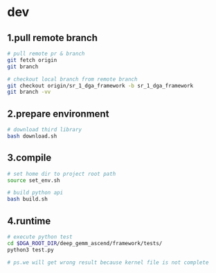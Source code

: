 # dev 
## 1.pull remote branch
```bash
# pull remote pr & branch 
git fetch origin
git branch

# checkout local branch from remote branch 
git checkout origin/sr_1_dga_framework -b sr_1_dga_framework
git branch -vv
```

## 2.prepare environment
```bash 
# download third library
bash download.sh
```

## 3.compile
```bash 
# set home dir to project root path
source set_env.sh

# build python api
bash build.sh
```

## 4.runtime
```bash
# execute python test
cd $DGA_ROOT_DIR/deep_gemm_ascend/framework/tests/
python3 test.py

# ps.we will get wrong result because kernel file is not complete
```